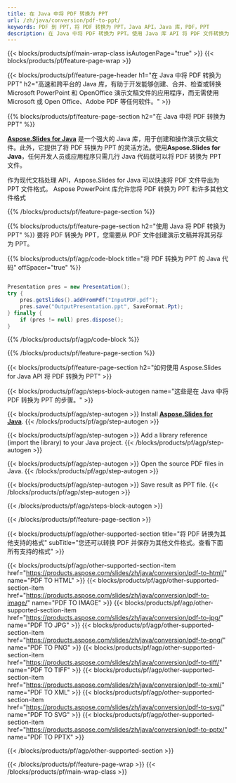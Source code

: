 ```yaml
---
title: 在 Java 中将 PDF 转换为 PPT
url: /zh/java/conversion/pdf-to-ppt/
keywords: PDF 到 PPT，将 PDF 转换为 PPT，Java API，Java 库，PDF，PPT
description: 在 Java 中将 PDF 转换为 PPT。使用 Java 库 API 将 PDF 文件转换为 PPT
---
```


{{< blocks/products/pf/main-wrap-class isAutogenPage="true" >}}
{{< blocks/products/pf/feature-page-wrap >}}

{{< blocks/products/pf/feature-page-header h1="在 Java 中将 PDF 转换为 PPT" h2="高速和跨平台的 Java 库，有助于开发能够创建、合并、检查或转换 Microsoft PowerPoint 和 OpenOffice 演示文稿文件的应用程序，而无需使用 Microsoft 或 Open Office、Adobe PDF 等任何软件。" >}}

{{% blocks/products/pf/feature-page-section h2="在 Java 中将 PDF 转换为 PPT" %}}

[**Aspose.Slides for Java**](https://products.aspose.com/slides/zh/java/) 是一个强大的 Java 库，用于创建和操作演示文稿文件。此外，它提供了将 PDF 转换为 PPT 的灵活方法。使用**Aspose.Slides for Java**，任何开发人员或应用程序只需几行 Java 代码就可以将 PDF 转换为 PPT 文件。

作为现代文档处理 API，Aspose.Slides for Java 可以快速将 PDF 文件导出为 PPT 文件格式。 Aspose PowerPoint 库允许您将 PDF 转换为 PPT 和许多其他文件格式

{{% /blocks/products/pf/feature-page-section %}}

{{% blocks/products/pf/feature-page-section  h2="使用 Java 将 PDF 转换为 PPT" %}}
要将 PDF 转换为 PPT，您需要从 PDF 文件创建演示文稿并将其另存为 PPT。

{{% blocks/products/pf/agp/code-block title="将 PDF 转换为 PPT 的 Java 代码" offSpacer="true" %}}

```java

Presentation pres = new Presentation();
try {
    pres.getSlides().addFromPdf("InputPDF.pdf");
    pres.save("OutputPresentation.ppt", SaveFormat.Ppt);
} finally {
    if (pres != null) pres.dispose();
}
```


{{% /blocks/products/pf/agp/code-block %}}

{{% /blocks/products/pf/feature-page-section %}}

{{< blocks/products/pf/feature-page-section  h2="如何使用 Aspose.Slides for Java API 将 PDF 转换为 PPT" >}}

{{< blocks/products/pf/agp/steps-block-autogen name="这些是在 Java 中将 PDF 转换为 PPT 的步骤。" >}}

{{< blocks/products/pf/agp/step-autogen >}}
Install [**Aspose.Slides for Java**](https://products.aspose.com/slides/zh/java/).
{{< /blocks/products/pf/agp/step-autogen >}}

{{< blocks/products/pf/agp/step-autogen >}}
Add a library reference (import the library) to your Java project.
{{< /blocks/products/pf/agp/step-autogen >}}

{{< blocks/products/pf/agp/step-autogen >}}
Open the source PDF files in Java.
{{< /blocks/products/pf/agp/step-autogen >}}

{{< blocks/products/pf/agp/step-autogen >}}
Save result as PPT file.
{{< /blocks/products/pf/agp/step-autogen >}}

{{< /blocks/products/pf/agp/steps-block-autogen >}}

{{< /blocks/products/pf/feature-page-section >}}

{{< blocks/products/pf/agp/other-supported-section title="将 PDF 转换为其他支持的格式" subTitle="您还可以转换 PDF 并保存为其他文件格式。查看下面所有支持的格式" >}}

{{< blocks/products/pf/agp/other-supported-section-item href="https://products.aspose.com/slides/zh/java/conversion/pdf-to-html/" name="PDF TO HTML" >}}
{{< blocks/products/pf/agp/other-supported-section-item href="https://products.aspose.com/slides/zh/java/conversion/pdf-to-image/" name="PDF TO IMAGE" >}}
{{< blocks/products/pf/agp/other-supported-section-item href="https://products.aspose.com/slides/zh/java/conversion/pdf-to-jpg/" name="PDF TO JPG" >}}
{{< blocks/products/pf/agp/other-supported-section-item href="https://products.aspose.com/slides/zh/java/conversion/pdf-to-png/" name="PDF TO PNG" >}}
{{< blocks/products/pf/agp/other-supported-section-item href="https://products.aspose.com/slides/zh/java/conversion/pdf-to-tiff/" name="PDF TO TIFF" >}}
{{< blocks/products/pf/agp/other-supported-section-item href="https://products.aspose.com/slides/zh/java/conversion/pdf-to-xml/" name="PDF TO XML" >}}
{{< blocks/products/pf/agp/other-supported-section-item href="https://products.aspose.com/slides/zh/java/conversion/pdf-to-svg/" name="PDF TO SVG" >}}
{{< blocks/products/pf/agp/other-supported-section-item href="https://products.aspose.com/slides/zh/java/conversion/pdf-to-pptx/" name="PDF TO PPTX" >}}


{{< /blocks/products/pf/agp/other-supported-section >}}

{{< /blocks/products/pf/feature-page-wrap >}}
{{< /blocks/products/pf/main-wrap-class >}}